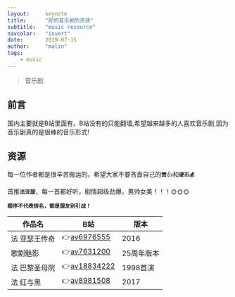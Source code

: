 ```yaml
---
layout:     keynote
title:      "好的音乐剧的资源"
subtitle:   "music resource"
navcolor:   "invert"
date:       2019-07-15
author:     "malin"
tags:
    - music
---
```



> 音乐剧

## 前言

国内主要就是B站里面有，B站没有的只能翻墙,希望越来越多的人喜欢音乐剧,因为音乐剧真的是很棒的音乐形式!

## 资源

每一位作者都是很辛苦搬运的，希望大家不要吝啬自己的<code>**赞**</code>👍和<code>**硬币💰**</code>

首推<code>**法亚瑟**</code>，每一首都好听，剧情超级劲爆，男帅女美！！！🌞🌞🌞

<code>**顺序不代表排名，都是盟友别引战！**</code>

| 作品名 | B站 | 版本 |
|---|---|---|
| 法 亚瑟王传奇 | 👉[av6976555](https://www.bilibili.com/video/av6976555/?p=2) | 2016 |
| 歌剧魅影 | 👉[av7631200](https://www.bilibili.com/video/av7631200) | 25周年版本 |
| 法 巴黎圣母院 | 👉[av18834222](https://www.bilibili.com/video/av18834222) | 1998首演 |
| 法 红与黑 | 👉[av8981508](https://www.bilibili.com/video/av8981508) | 2017 |